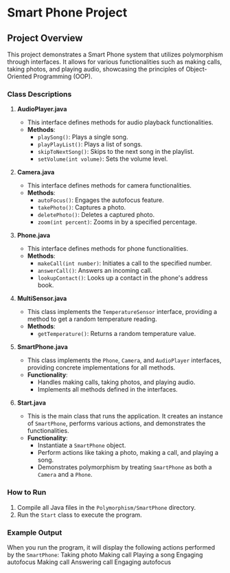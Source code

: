 # Smart Phone Project

## Project Overview
This project demonstrates a Smart Phone system that utilizes polymorphism through interfaces. It allows for various functionalities such as making calls, taking photos, and playing audio, showcasing the principles of Object-Oriented Programming (OOP).

### Class Descriptions

1. **AudioPlayer.java**
   - This interface defines methods for audio playback functionalities.
   - **Methods**:
     - `playSong()`: Plays a single song.
     - `playPlayList()`: Plays a list of songs.
     - `skipToNextSong()`: Skips to the next song in the playlist.
     - `setVolume(int volume)`: Sets the volume level.

2. **Camera.java**
   - This interface defines methods for camera functionalities.
   - **Methods**:
     - `autoFocus()`: Engages the autofocus feature.
     - `takePhoto()`: Captures a photo.
     - `deletePhoto()`: Deletes a captured photo.
     - `zoom(int percent)`: Zooms in by a specified percentage.

3. **Phone.java**
   - This interface defines methods for phone functionalities.
   - **Methods**:
     - `makeCall(int number)`: Initiates a call to the specified number.
     - `answerCall()`: Answers an incoming call.
     - `lookupContact()`: Looks up a contact in the phone's address book.

4. **MultiSensor.java**
   - This class implements the `TemperatureSensor` interface, providing a method to get a random temperature reading.
   - **Methods**:
     - `getTemperature()`: Returns a random temperature value.

5. **SmartPhone.java**
   - This class implements the `Phone`, `Camera`, and `AudioPlayer` interfaces, providing concrete implementations for all methods.
   - **Functionality**:
     - Handles making calls, taking photos, and playing audio.
     - Implements all methods defined in the interfaces.

6. **Start.java**
   - This is the main class that runs the application. It creates an instance of `SmartPhone`, performs various actions, and demonstrates the functionalities.
   - **Functionality**:
     - Instantiate a `SmartPhone` object.
     - Perform actions like taking a photo, making a call, and playing a song.
     - Demonstrates polymorphism by treating `SmartPhone` as both a `Camera` and a `Phone`.

### How to Run
1. Compile all Java files in the `Polymorphism/SmartPhone` directory.
2. Run the `Start` class to execute the program.

### Example Output
When you run the program, it will display the following actions performed by the `SmartPhone`:
Taking photo
Making call
Playing a song
Engaging autofocus
Making call
Answering call
Engaging autofocus
```